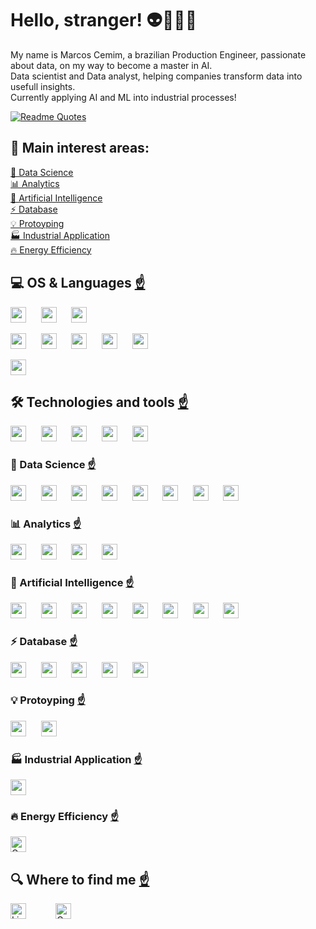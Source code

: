 # Hello, stranger! 👽🤘🖖🐶

My name is Marcos Cemim, a brazilian Production Engineer, passionate about data, on my way to become a master in AI.  
Data scientist and Data analyst, helping companies transform data into usefull insights.  
Currently applying AI and ML into industrial processes!

[![Readme Quotes](https://quotes-github-readme.vercel.app/api?type=horizontal&theme=monokai)](https://github.com/piyushsuthar/github-readme-quotes)

<a name="interests"></a>

## 🏢  Main interest areas: 
[🎲 Data Science][ds_anchor]  
[📊 Analytics][al_anchor]  
[🤖 Artificial Intelligence][ai_anchor]  
[⚡ Database][db_anchor]  
[💡 Protoyping][pt_anchor]  
[🏭 Industrial Application][ind_anchor]  
[🔥 Energy Efficiency][ener_anchor]  

## 💻  OS & Languages  [☝️][top_anchor]
[<img src="https://img.shields.io/badge/Linux-⭐⭐⭐-gray?style=for-the-badge&logo=linux&logoColor=white&labelColor=FCC624" height="25" />][top_anchor] &nbsp;&nbsp;&nbsp;&nbsp;
[<img src="https://img.shields.io/badge/Ubuntu-⭐⭐-gray?style=for-the-badge&logo=ubuntu&logoColor=white&labelColor=E95420" height="25" />][top_anchor] &nbsp;&nbsp;&nbsp;&nbsp;
[<img src="https://img.shields.io/badge/Windows-⭐⭐⭐⭐-gray?style=for-the-badge&logo=windows&logoColor=white&labelColor=0078D6" height="25" />][top_anchor] &nbsp;&nbsp;&nbsp;&nbsp;

[<img src="https://img.shields.io/badge/Python-⭐⭐⭐⭐-gray?style=for-the-badge&logo=python&logoColor=white&labelColor=FFD43B" height="25" />][top_anchor] &nbsp;&nbsp;&nbsp;&nbsp;
[<img src="https://img.shields.io/badge/R-⭐⭐⭐-gray?style=for-the-badge&logo=r&logoColor=white&labelColor=276DC3" height="25" />][top_anchor] &nbsp;&nbsp;&nbsp;&nbsp;
[<img src="https://img.shields.io/badge/HTML5-⭐⭐-gray?style=for-the-badge&logo=html5&logoColor=white&labelColor=E34F26" height="25" />][top_anchor] &nbsp;&nbsp;&nbsp;&nbsp;
[<img src="https://img.shields.io/badge/JavaScript-⭐⭐⭐-gray?style=for-the-badge&logo=javascript&logoColor=white&labelColor=323330" height="25" />][top_anchor] &nbsp;&nbsp;&nbsp;&nbsp;
[<img src="https://img.shields.io/badge/C%2B%2B-⭐-gray?style=for-the-badge&logo=c%2B%2B&logoColor=white&labelColor=00599C" height="25"/>][top_anchor]  

[<img src="https://img.shields.io/badge/VSCode-⭐⭐⭐-gray?style=for-the-badge&logo=visual%20studio%20code&logoColor=white&labelColor=0078D4" height="25"/>][top_anchor]  

## 🛠️  Technologies and tools  [☝️][top_anchor]

[<img src="https://img.shields.io/badge/GitHub-⭐⭐-gray?style=for-the-badge&logo=github&logoColor=white&labelColor=100000" height="25" />][top_anchor] &nbsp;&nbsp;&nbsp;&nbsp;
[<img src="https://img.shields.io/badge/Notion-⭐⭐-gray?style=for-the-badge&logo=notion&logoColor=white&labelColor=000000" height="25" />][top_anchor] &nbsp;&nbsp;&nbsp;&nbsp;
[<img src="https://img.shields.io/badge/Cookiecutter-⭐⭐⭐-gray?style=for-the-badge&logo=Cookiecutter&logoColor=white&labelColor=D4AA00" height="25" />][top_anchor] &nbsp;&nbsp;&nbsp;&nbsp;
[<img src="https://img.shields.io/badge/Docker-⭐⭐-gray?style=for-the-badge&logo=docker&logoColor=white&labelColor=2CA5E0" height="25" />][top_anchor] &nbsp;&nbsp;&nbsp;&nbsp;
[<img src="https://img.shields.io/badge/Markdown-⭐⭐⭐-gray?style=for-the-badge&logo=markdown&logoColor=white&labelColor=000000" height="25" />][top_anchor]  


<a name="ds"></a>

### 🎲  Data Science  [☝️][top_anchor]

[<img src="https://img.shields.io/badge/Microsoft_Excel-⭐⭐⭐⭐⭐-gray?style=for-the-badge&logo=microsoft-excel&logoColor=white&labelColor=217346" height="25"/>][ds_anchor] &nbsp;&nbsp;&nbsp;&nbsp;
[<img src="https://img.shields.io/badge/Colab-⭐⭐⭐⭐⭐-gray?style=for-the-badge&logo=googlecolab&logoColor=white&labelColor=F9AB00" height="25" />][ds_anchor] &nbsp;&nbsp;&nbsp;&nbsp;
[<img src="https://img.shields.io/badge/Jupyter-⭐⭐⭐⭐-gray?style=for-the-badge&logo=Jupyter&logoColor=white&labelColor=F37626" height="25" />][ds_anchor] &nbsp;&nbsp;&nbsp;&nbsp;
[<img src="https://img.shields.io/badge/Numpy-⭐⭐⭐⭐⭐-gray?style=for-the-badge&logo=numpy&logoColor=white&labelColor=777BB4" height="25" />][ds_anchor] &nbsp;&nbsp;&nbsp;&nbsp;
[<img src="https://img.shields.io/badge/Pandas-⭐⭐⭐⭐⭐-gray?style=for-the-badge&logo=pandas&logoColor=white&labelColor=2C2D72" height="25" />][ds_anchor] &nbsp;&nbsp;&nbsp;&nbsp;
[<img src="https://img.shields.io/badge/conda-⭐⭐⭐-gray?style=for-the-badge&logo=anaconda&logoColor=white&labelColor=43B02A" height="25" />][ds_anchor] &nbsp;&nbsp;&nbsp;&nbsp;
[<img src="https://img.shields.io/badge/Apache_Hadoop-🔜-white?style=for-the-badge&logo=apachehadoop&logoColor=white&labelColor=66CCFF" height="25" />][ds_anchor] &nbsp;&nbsp;&nbsp;&nbsp;
[<img src="https://img.shields.io/badge/Airflow-🔜-white?style=for-the-badge&logo=Apache%20Airflow&logoColor=white&labelColor=017CEE" height="25"/>][ds_anchor] 

<a name="al"></a>

### 📊  Analytics  [☝️][top_anchor]

[<img src="https://img.shields.io/badge/PowerBI-⭐⭐⭐⭐⭐-gray?style=for-the-badge&logo=Power%20BI&logoColor=white&labelColor=F2C811" height="25"/>][al_anchor] &nbsp;&nbsp;&nbsp;&nbsp;
[<img src="https://img.shields.io/badge/Grafana-⭐⭐⭐⭐-gray?style=for-the-badge&logo=grafana&logoColor=white&labelColor=F2F4F9" height="25" />][al_anchor] &nbsp;&nbsp;&nbsp;&nbsp;
[<img src="https://img.shields.io/badge/Streamlit-⭐⭐⭐⭐-gray?style=for-the-badge&logo=Streamlit&logoColor=white&labelColor=FF4B4B" height="25" />][al_anchor] &nbsp;&nbsp;&nbsp;&nbsp;
[<img src="https://img.shields.io/badge/Plotly-⭐⭐⭐⭐⭐-gray?style=for-the-badge&logo=plotly&logoColor=white&labelColor=239120" height="25" />][al_anchor] 

<a name="ai"></a>

### 🤖  Artificial Intelligence  [☝️][top_anchor]

[<img src="https://img.shields.io/badge/OpenCV-⭐⭐⭐-gray?style=for-the-badge&logo=OpenCV&logoColor=white&labelColor=27338e" height="25" />][ai_anchor] &nbsp;&nbsp;&nbsp;&nbsp;
[<img src="https://img.shields.io/badge/Keras-📖-gray?style=for-the-badge&logo=keras&logoColor=white&labelColor=FF0000" height="25" />][ai_anchor] &nbsp;&nbsp;&nbsp;&nbsp;
[<img src="https://img.shields.io/badge/PyTorch-📖-gray?style=for-the-badge&logo=pytorch&logoColor=white&labelColor=EE4C2C" height="25" />][ai_anchor] &nbsp;&nbsp;&nbsp;&nbsp;
[<img src="https://img.shields.io/badge/SciPy-📖-gray?style=for-the-badge&logo=SciPy&logoColor=white&labelColor=654FF0" height="25" />][ai_anchor] &nbsp;&nbsp;&nbsp;&nbsp;
[<img src="https://img.shields.io/badge/TensorFlow-📖-gray?style=for-the-badge&logo=tensorflow&logoColor=white&labelColor=FF6F00" height="25" />][ai_anchor] &nbsp;&nbsp;&nbsp;&nbsp;
[<img src="https://img.shields.io/badge/SciPy-📖-gray?style=for-the-badge&logo=SciPy&logoColor=white&labelColor=654FF0" height="25" />][ai_anchor] &nbsp;&nbsp;&nbsp;&nbsp;
[<img src="https://img.shields.io/badge/Apache_Spark-🔜-white?style=for-the-badge&logo=apachespark&logoColor=E35A16&labelColor=FFFFFF" height="25" />][ai_anchor] &nbsp;&nbsp;&nbsp;&nbsp;
[<img src="https://img.shields.io/badge/Scikit_Learn-📖 -gray?style=for-the-badge&logo=scikit-learn&logoColor=white&labelColor=F7931E" height="25"/>][ai_anchor] 

<a name="db"></a>

### ⚡  Database  [☝️][top_anchor]

[<img src="https://img.shields.io/badge/InfluxDB-⭐⭐⭐⭐-gray?style=for-the-badge&logo=InfluxDB&logoColor=white&labelColor=22ADF6" height="25" />][db_anchor] &nbsp;&nbsp;&nbsp;&nbsp;
[<img src="https://img.shields.io/badge/MariaDB-⭐⭐⭐-gray?style=for-the-badge&logo=mariadb&logoColor=white&labelColor=003545" height="25" />][db_anchor] &nbsp;&nbsp;&nbsp;&nbsp;
[<img src="https://img.shields.io/badge/MySQL-⭐⭐⭐-gray?style=for-the-badge&logo=mysql&logoColor=white&labelColor=005C84" height="25" />][db_anchor] &nbsp;&nbsp;&nbsp;&nbsp;
[<img src="https://img.shields.io/badge/SQLAlchemy-⭐⭐⭐-gray?style=for-the-badge&logo=sqlalchemy&logoColor=white&labelColor=D71F00" height="25" />][db_anchor] &nbsp;&nbsp;&nbsp;&nbsp;
[<img src="https://img.shields.io/badge/MongoDB-🔜-white?style=for-the-badge&logo=mongodb&logoColor=white&labelColor=4EA94B" height="25" />][db_anchor] 

<a name="pt"></a>

### 💡  Protoyping  [☝️][top_anchor] 

[<img src="https://img.shields.io/badge/Arduino-⭐⭐⭐-gray?style=for-the-badge&logo=arduino&logoColor=white&labelColor=00979D" height="25" />][pt_anchor] &nbsp;&nbsp;&nbsp;&nbsp;
[<img src="https://img.shields.io/badge/Raspberry%20Pi-⭐⭐-gray?style=for-the-badge&logo=Raspberry%20Pi&logoColor=white&labelColor=A22846" height="25"/>][pt_anchor] 

<a name="ind"></a>

### 🏭  Industrial Application  [☝️][top_anchor]

[<img src="https://img.shields.io/badge/Node--Red-⭐-gray?style=for-the-badge&logo=nodered&logoColor=white&labelColor=8F0000" height="25" />][ind_anchor] 

<a name="ener"></a>

### 🔥  Energy Efficiency  [☝️][top_anchor]

[<img src="https://img.shields.io/badge/Ask_me_about-0078D4?style=for-the-badge&logo=microsoft-outlook&logoColor=white" alt="Gmail logo" height="25" />](mailto:mac@termica.solutions) 


## 🔍  Where to find me  [☝️][top_anchor]

[<img src="https://img.shields.io/badge/LinkedIn-0077B5?style=for-the-badge&logo=linkedin&logoColor=white" alt="LinkedIn logo" title="LinkedIn" height="25" />](https://www.linkedin.com/in/marcoscemim/) &nbsp;&nbsp;&nbsp;&nbsp;&nbsp;&nbsp;&nbsp;&nbsp;&nbsp;&nbsp;
[<img src="https://img.shields.io/badge/Gmail-D14836?style=for-the-badge&logo=gmail&logoColor=white" alt="Gmail logo" title="Gmail" height="25" />](mailto:mcemim@gmail.com) 


[top_anchor]: #interests
[ds_anchor]: #ds
[al_anchor]: #al
[ai_anchor]: #ai
[db_anchor]: #db
[pt_anchor]: #pt
[ind_anchor]: #ind
[ener_anchor]: #ener
